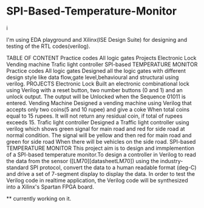 # SPI-Based-Temperature-Monitor
i 

I'm using EDA playground and Xilinx(ISE Design Suite) for designing and testing of the RTL codes(verilog).

TABLE OF CONTENT
Practice codes
All logic gates
Projects
Electronic Lock
Vending machine
Trafic light controller
SPI-based TEMPERATURE MONITOR
Practice codes
All logic gates
Designed all the logic gates with different design style like data flow,gate level,behavioural and structural using verilog.
PROJECTS
Electronic Lock
Built an electronic combinational lock using Verilog with a reset button, two number buttons (0 and 1) and an unlock output.
The output will be Unlocked when the Sequence 01011 is entered.
Vending Machine
Designed a vending machine using Verilog that accepts only two coins(5 and 10 rupee) and give a coke When total coins equal to 15 rupees.
It will not return any residual coin, if total of rupees exceeds 15.
Trafic light controller
Designed a Traffic light controller using verilog which shows green signal for main road and red for side road at normal condition.
The signal will be yellow and then red for main road and green for side road When there will be vehicles on the side road.
SPI-based TEMPERATURE MONITOR
This project aim is to design and immplemention of a SPI-based temperature monitor.To design a controller in Verilog to read the data from the sensor ([LM70][datasheetLM70]) using the industry-standard SPI protocol, convert the data to a human readable format (deg-C) and drive a set of 7-segment display to display the data. In order to test the Verilog code in realtime application, the Verilog code will be synthesized into a Xilinx's Spartan FPGA board.

** currently working on it.
